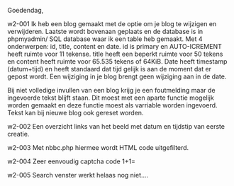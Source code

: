 Goedendag,

w2-001
Ik heb een blog gemaakt met de optie om je blog te wijzigen en verwijderen.
Laatste wordt bovenaan geplaats en de database is in phpmyadmin/ SQL database waar ik een table heb gemaakt.
Met 4 onderwerpen: id, title, content en date. id is primary en AUTO-ICREMENT heeft ruimte voor 11 tekense.
title heeft een beperkt ruimte voor 50 tekens en content heeft ruimte voor 65.535 tekens of 64KiB.
Date  heeft timestamp (datum+tijd) en heeft standaard dat tijd gelijk is aan de moment dat er gepost wordt.
Een wijziging in je blog brengt geen wijziging aan in de date.

Bij niet volledige invullen van een blog krijg je een foutmelding maar de ingevoerde tekst blijft staan.
Dit moest met een aparte functie mogelijk worden gemaakt en deze functie moest als varriable worden ingevoerd.
Tekst kan bij nieuwe blog ook gereset worden.



w2-002
Een overzicht links van het beeld met datum en tijdstip van eerste creatie.

w2-003
Met nbbc.php hiermee wordt HTML code uitgefilterd.

w2-004
Zeer eenvoudig captcha code 1+1=

w2-005
Search venster werkt helaas nog niet....



